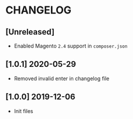 # CHANGELOG

## [Unreleased]
* Enabled Magento `2.4` support in `composer.json`

## [1.0.1] 2020-05-29
* Removed invalid enter in changelog file

## [1.0.0] 2019-12-06
* Init files
